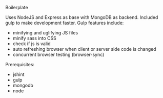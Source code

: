 Boilerplate

Uses NodeJS and Express as base with MongoDB as backend.  Included gulp to make development faster.  Gulp features include:
- minifying and uglifying JS files
- minify sass into CSS
- check if js is valid
- auto refreshing browser when client or server side code is changed
- concurrent browser testing (browser-sync)


Prerequisites:
- jshint
- gulp
- mongodb
- node